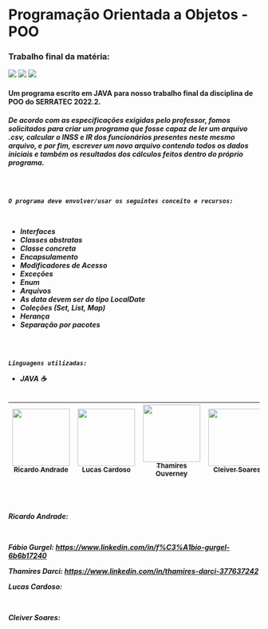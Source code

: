 # Programação Orientada a Objetos - POO
### Trabalho final da matéria:
<img src="https://img.shields.io/badge/Versão-1.2.0-darkblue"/> <img src="https://img.shields.io/badge/Data%20de%20lançamento:-16_de_Setembro-darkred">
<img src="https://img.shields.io/badge/Última_Modificação:-16_de_Setembro-yellow"/>
</p>

<h4> Um programa escrito em JAVA para nosso trabalho final da disciplina de POO do SERRATEC 2022.2. </h4>
<h5> De acordo com as especificações exigidas pelo professor, fomos solicitados para criar um programa que fosse capaz de ler um arquivo .csv, calcular o INSS e IR
dos funcionários presentes neste mesmo arquivo, e por fim, escrever um novo arquivo contendo todos os dados iniciais e também os resultados dos cálculos feitos
dentro do próprio programa.
<br>

<br><br>


`O programa deve envolver/usar os seguintes conceito e recursos:`

<br>

- Interfaces
- Classes abstratas
- Classe concreta
- Encapsulamento
- Modificadores de Acesso
- Exceções
- Enum
- Arquivos
- As data devem ser do tipo LocalDate
- Coleções (Set, List, Map)
- Herança
- Separação por pacotes

<br><br>

`Linguagens utilizadas:`<br>
- JAVA :coffee:<br><br>

| [<img src="https://avatars.githubusercontent.com/u/103470533?v=4" width=115><br><sub>Ricardo Andrade</sub>](https://github.com/ric-cfan) |  [<img src="https://avatars.githubusercontent.com/u/110869594?v=4" width=115><br><sub>Lucas Cardoso</sub>](https://github.com/LucasCardosoEx) |  [<img src="https://avatars.githubusercontent.com/u/110869558?v=4" width=115><br><sub>Thamires Ouverney</sub>](https://github.com/ThamiresOD) |  [<img src="https://avatars.githubusercontent.com/u/110869785?v=4" width=115><br><sub>Cleiver Soares</sub>](https://github.com/CleiverSoares) |  [<img src="https://avatars.githubusercontent.com/u/110734237?v=4" width=115><br><sub>Fábio Gurgel</sub>](https://github.com/Fabio-Gurgel) | 
| :---: | :---: | :---: | :---: | :---: |

<br><br>

Ricardo Andrade:

<br>

Fábio Gurgel:
https://www.linkedin.com/in/f%C3%A1bio-gurgel-6b6b17240
<br>

Thamires Darci:
https://www.linkedin.com/in/thamires-darci-377637242
<br>

Lucas Cardoso:

<br>

Cleiver Soares:

<br>
